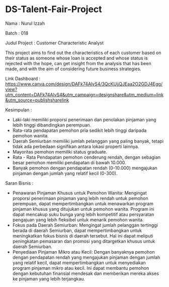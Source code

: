 # DS-Talent-Fair-Project
Nama : Nurul Izzah

Batch : 018

Judul Project : Customer Characteristic Analyst

This project aims to find out the characteristics of each customer based on their   status as someone whose loan is accepted and whose status is rejected with the hope, can get insight from the analysis that has been made, and with the aim of considering future business strategies.

Link Dashboard : https://www.canva.com/design/DAFk74AlvS4/3QcKUjjQJEaa2O2GDJ4Egg/view?utm_content=DAFk74AlvS4&utm_campaign=designshare&utm_medium=link&utm_source=publishsharelink

Kesimpulan :
- Laki-laki memiliki proporsi penerimaan dan penolakan pinjaman yang lebih tinggi dibandingkan perempuan.
- Rata-rata pendapatan pemohon pria sedikit lebih tinggi daripada pemohon wanita.
- Daerah Semiurban memiliki jumlah pelanggan yang paling banyak, tetapi tidak ada perbedaan signifikan antara lokasi properti lainnya.
- Mayoritas pemohon memiliki status graduate.
- Rata - Rata Pendapatan pemohon cenderung rendah, dengan sebagian besar pemohon memiliki pendapatan di bawah 10.000.
- Banyak pemohon dengan pendapatan rendah (0-10.000) mengajukan pinjaman dengan jumlah yang relatif kecil (0-300).

Saran Bisnis :
- Penawaran Pinjaman Khusus untuk Pemohon Wanita:
Mengingat proporsi penerimaan pinjaman yang lebih rendah untuk pemohon perempuan, dapat mempertimbangkan untuk menawarkan program pinjaman khusus yang ditujukan untuk pemohon wanita. Program ini dapat mencakup suku bunga yang lebih kompetitif atau persyaratan pengajuan yang lebih fleksibel untuk menarik pemohon wanita.
- Fokus pada Daerah Semiurban:
Mengingat jumlah pelanggan tertinggi berada di daerah Semiurban, dapat mempertimbangkan untuk meningkatkan fokus bisnis di daerah tersebut. Hal ini dapat meliputi peningkatan pemasaran dan promosi yang ditargetkan khusus untuk daerah Semiurban.
- Penyediaan Pinjaman Mikro atau Kecil:
Dengan banyaknya pemohon dengan pendapatan rendah yang mengajukan pinjaman dengan jumlah yang relatif kecil, dapat mempertimbangkan untuk menyediakan program pinjaman mikro atau kecil. Ini dapat membantu pemohon dengan kebutuhan finansial mendesak dan memberikan mereka akses ke pinjaman yang lebih terjangkau.
